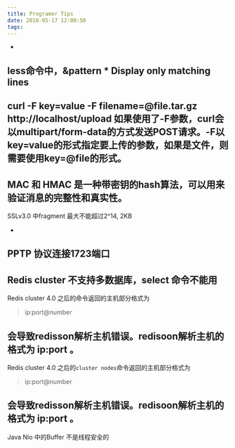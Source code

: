 ```yaml
---
title: Programer Tips
date: 2018-05-17 12:00:50
tags:
---
```

- 
less命令中，&pattern \* Display only matching lines
- 
curl -F key=value -F filename=@file.tar.gz http://localhost/upload 如果使用了-F参数，curl会以multipart/form-data的方式发送POST请求。-F以key=value的形式指定要上传的参数，如果是文件，则需要使用key=@file的形式。
- 
MAC 和 HMAC 是一种带密钥的hash算法，可以用来验证消息的完整性和真实性。
- 
SSLv3.0 中fragment 最大不能超过2^14, 2KB
 

- 
PPTP 协议连接1723端口
- 
Redis cluster 不支持多数据库，select 命令不能用
- 
Redis cluster 4.0 之后的命令返回的主机部分格式为
 > ip:port@number 

 会导致redisson解析主机错误。redisoon解析主机的格式为 ip:port 。
- 
Redis cluster 4.0 之后的`cluster nodes`命令返回的主机部分格式为
 > ip:port@number 

 会导致redisson解析主机错误。redisoon解析主机的格式为 ip:port 。
- 
Java Nio 中的Buffer 不是线程安全的
